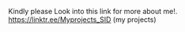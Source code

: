 Kindly please Look into this link for more about me!.
https://linktr.ee/Myprojects_SID (my projects)
